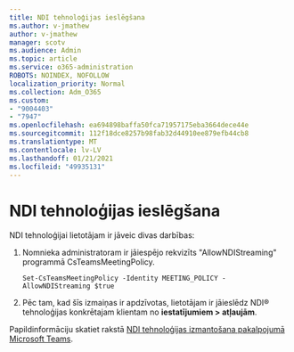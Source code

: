 ```yaml
---
title: NDI tehnoloģijas ieslēgšana
ms.author: v-jmathew
author: v-jmathew
manager: scotv
ms.audience: Admin
ms.topic: article
ms.service: o365-administration
ROBOTS: NOINDEX, NOFOLLOW
localization_priority: Normal
ms.collection: Adm_O365
ms.custom:
- "9004403"
- "7947"
ms.openlocfilehash: ea694898baffa50fca71957175eba3664dece44e
ms.sourcegitcommit: 112f18dce8257b98fab32d44910ee879efb44cb8
ms.translationtype: MT
ms.contentlocale: lv-LV
ms.lasthandoff: 01/21/2021
ms.locfileid: "49935131"
---
```

# <a name="turn-on-ndi-technology"></a>NDI tehnoloģijas ieslēgšana

NDI tehnoloģijai lietotājam ir jāveic divas darbības:

1. Nomnieka administratoram ir jāiespējo rekvizīts "AllowNDIStreaming" programmā CsTeamsMeetingPolicy.

    `Set-CsTeamsMeetingPolicy -Identity MEETING_POLICY -AllowNDIStreaming $true`

2. Pēc tam, kad šīs izmaiņas ir apdzīvotas, lietotājam ir jāieslēdz NDI® tehnoloģijas konkrētajam klientam no **iestatījumiem > atļaujām**.

Papildinformāciju skatiet rakstā [NDI tehnoloģijas izmantošana pakalpojumā Microsoft Teams](https://docs.microsoft.com/microsoftteams/use-ndi-in-meetings).
